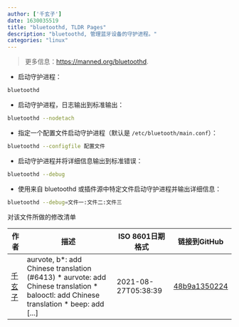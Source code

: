 ```yaml
---
author: ['千玄子']
date: 1630035519
title: "bluetoothd, TLDR Pages"
description: "bluetoothd, 管理蓝牙设备的守护进程。"
categories: "linux"
---
```

> 更多信息：<https://manned.org/bluetoothd>.

- 启动守护进程：

```bash
bluetoothd
```

- 启动守护进程，日志输出到标准输出：

```bash
bluetoothd --nodetach
```

- 指定一个配置文件启动守护进程（默认是 `/etc/bluetooth/main.conf`）：

```bash
bluetoothd --configfile 配置文件
```

- 启动守护进程并将详细信息输出到标准错误：

```bash
bluetoothd --debug
```

- 使用来自 bluetoothd 或插件源中特定文件启动守护进程并输出详细信息：

```bash
bluetoothd --debug=文件一:文件二:文件三
```
对该文件所做的修改清单


作者 | 描述 | ISO 8601日期格式 | 链接到GitHub
------|-----|-----|-----
[千玄子](mailto:ownbyzjuyk@gmail.com) | aurvote, b*: add Chinese translation (#6413) * aurvote: add Chinese translation * balooctl: add Chinese translation * beep: add [...] | 2021-08-27T05:38:39 | [48b9a1350224](https://github.com/tldr-pages/tldr/commit/48b9a1350224488b69961f84ad4d2b93cc85324e)

